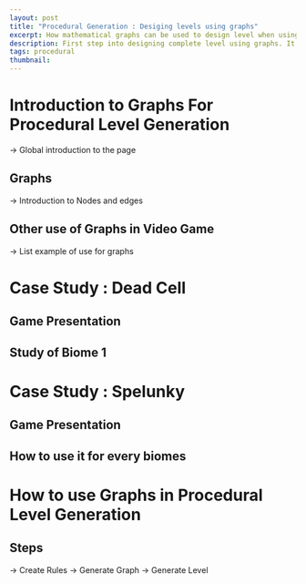 ```yaml
---
layout: post
title: "Procedural Generation : Desiging levels using graphs"
excerpt: How mathematical graphs can be used to design level when using procedural generation
description: First step into designing complete level using graphs. It also showcase a study of Dead Cells procedural generation algorithm.
tags: procedural	
thumbnail: 
---
```


# Introduction to Graphs For Procedural Level Generation

-> Global introduction to the page

## Graphs

-> Introduction to Nodes and edges

## Other use of Graphs in Video Game

-> List example of use for graphs

# Case Study : Dead Cell

## Game Presentation

## Study of Biome 1

# Case Study : Spelunky

## Game Presentation

## How to use it for every biomes

# How to use Graphs in Procedural Level Generation

## Steps 
-> Create Rules
-> Generate Graph
-> Generate Level 



